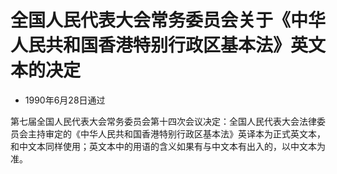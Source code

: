 # 全国人民代表大会常务委员会关于《中华人民共和国香港特别行政区基本法》英文本的决定

- 1990年6月28日通过

<!-- INFO END -->

第七届全国人民代表大会常务委员会第十四次会议决定：全国人民代表大会法律委员会主持审定的《中华人民共和国香港特别行政区基本法》英译本为正式英文本，和中文本同样使用；英文本中的用语的含义如果有与中文本有出入的，以中文本为准。
